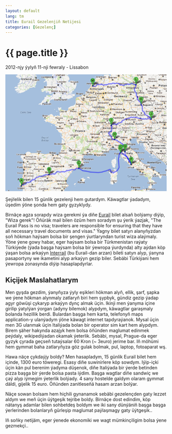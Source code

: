 ```yaml
---
layout: default
lang: tm
title: Eurail Gezelenjiň Netijesi
categories: [Gezelenç]
---
```


{{ page.title }}
================

<p class="meta">2012-njy ýylyň 11-nji fewraly - Lissabon</p>

![](/files/yollar.png)

Şeýlelik bilen 15 günlik gezelenji hem gutardym. Käwagtlar ýadadym, üşedim ýöne şonda hem gaty 
gyzyklydy. 

Birnäçe agza sorapdy wiza gerekmi ýa diňe [Eurail](http://www.eurail.com/home) bilet alsaň bolýamy diýip, "Wiza gerek"!
Öňüräk mail bilen özüm hem soradym şu ýerik ýazjak,
"The Eurail Pass is no visa; travelers are responsible for ensuring that they have all necessary travel documents and visas." Ýagny bilet satyn alanyňyzdan soň hökman haýsam bolsa bir şengen ýurtlaryndan turist wiza alaýmaly. Ýöne ýene 
gowy habar, eger haýsam bolsa bir Türkmenistan raýaty Türkiýede (ýada başga haýsam bolsa bir ýewropa ýurdynda) alty aýdan köp ýaşan bolsa arkaýyn [Interrail](http://www.interrailnet.com/) (bu Eurail-dan arzan) bileti satyn alyp, ýanyna pasaportyny we ikametini alyp arkaýyn gezip biler. Sebäbi Türkiýani hem ýewropa zonasynda diýip hasaplapdyrlar.

Kiçijek Maslahatlarym
---------------------

Men gyşda gezdim, ýanyňyza ýyly eşikleri hökman alyň, ellik, şarf, şapka we ýene hökman alynmaly zatlaryň biri hem 
şypbyk, gündiz gezip ýadap agyr göwüşi çykaryp arkaýyn dynç almak üçin. 
Ikinji men ýanyma içine girilip ýatylýan ýorgan (adyny bilemok) alypdym, käwagtlar garaşmaly bolanda hezillik berdi.
Bulardan başga hem karta, telefonyň maps application-y ulanýadym ýöne käwagt internet tapdyraýanok. Mysal üçin men 
3G ulanmak üçin Italiýada bolan bir operator sim kart hem alypdym. Birem şäher hakynda azajyk hem bolsa öňünden maglumat edinmek peýdaly, wikipediýadan okamak ýeterlik. Sebäbi, mysal, Prague-da eger gyzyk çyrada geçseň tutaýsalar 60 Kron (~ 3euro) jerime bar. Iň möhümi hem gymmat baha zatlaryňyza göz gulak bolmak, pul, laptop, fotoaparat wş.

Hawa näçe çykdaýjy boldy? Men hasapladym, 15 günlik Eurail bilet hem içinde, 1300 euro töweregi. Esasy diňe suwinirlere 
köp sowdym. Iýip-içki üçin kän pul berenim ýadyma düşenok, diňe Italiýada bir ýerde betinden pizza başga bir ýerde bolsa pasta iýdim. Başga wagtlar diňe sandwiç we çaý alyp iýmegim ýeterlik bolýady. 4 sany hostelde galdym olaram gymmat däldi, gijelik 15 euro. Öňünden zanitleseňä hasam arzan bolýar.

Näçe sowan bolsam hem hiçhili gynanamok sebäbi gezelençden gaty lezzet aldym we meň üçin üýtgeşik tejribe boldy. Birnäçe dost edindim, köp nätanyş adamlar bilen sohbetdeş boldym we iki sany dünýäniň başga başga ýerlerinden bolanlaryň gürleşip maglumat paýlaşmagy gaty üýtgeşik..

Iň soňky netijäm, eger ýenede ekonomiki we wagt mümkinçiligim bolsa ýene gezmekçi..
